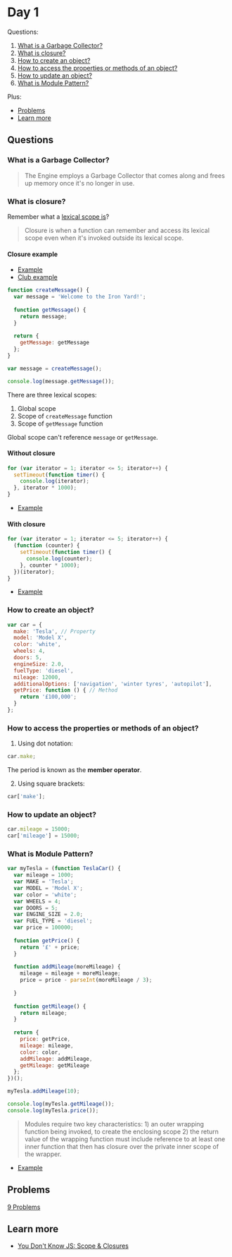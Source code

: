 # Day 1

Questions:

1. [What is a Garbage Collector?](#what-is-a-garbage-collector)
2. [What is closure?](#what-is-closure)
3. [How to create an object?](#how-to-create-an-object)
4. [How to access the properties or methods of an object?](#how-to-access-the-properties-or-methods-of-an-object)
5. [How to update an object?](#how-to-update-an-object)
6. [What is Module Pattern?](#what-is-module-pattern)

Plus:

+ [Problems](#problems)
+ [Learn more](#learn-more)

## Questions

### What is a Garbage Collector?

> The Engine employs a Garbage Collector that comes along and frees up memory once it's no longer in use.

### What is closure?

Remember what a [lexical scope is](https://github.com/frontendeducation/full-time/blob/master/week-02/day-04/README.md#what-is-lexical-scope)?

> Closure is when a function can remember and access its lexical scope even when it's invoked outside its lexical scope.

#### Closure example

+ [Example](http://jsbin.com/nigaso/edit?js,console)
+ [Club example](http://jsbin.com/najuka/edit?js,console)

```js
function createMessage() {
  var message = 'Welcome to the Iron Yard!';
  
  function getMessage() {
    return message;
  }
  
  return {
    getMessage: getMessage
  };
}

var message = createMessage();

console.log(message.getMessage());
```

There are three lexical scopes:
 1. Global scope
 2. Scope of `createMessage` function
 3. Scope of `getMessage` function

Global scope can't reference `message` or `getMessage`. 

#### Without closure

```js
for (var iterator = 1; iterator <= 5; iterator++) {
  setTimeout(function timer() {
    console.log(iterator);
  }, iterator * 1000);
}
```

+ [Example](http://jsbin.com/qihoja/edit?js,console)

#### With closure

```js
for (var iterator = 1; iterator <= 5; iterator++) {
  (function (counter) {
    setTimeout(function timer() {
      console.log(counter);
    }, counter * 1000);
  })(iterator);
}
```

+ [Example](http://jsbin.com/curojo/edit?js,console)

### How to create an object?

```js
var car = {
  make: 'Tesla', // Property
  model: 'Model X',
  color: 'white',
  wheels: 4,
  doors: 5,
  engineSize: 2.0,
  fuelType: 'diesel',
  mileage: 12000,
  additionalOptions: ['navigation', 'winter tyres', 'autopilot'],
  getPrice: function () { // Method
    return '£100,000';
  }
};
```

### How to access the properties or methods of an object?

1. Using dot notation:

  ```js
  car.make;
  ```

  The period is known as the __member operator__.

2. Using square brackets:

  ```js
  car['make'];
  ```

### How to update an object?

```js
car.mileage = 15000;
car['mileage'] = 15000;
```

### What is Module Pattern?

```js
var myTesla = (function TeslaCar() {
  var mileage = 1000;
  var MAKE = 'Tesla';
  var MODEL = 'Model X';
  var color = 'white';
  var WHEELS = 4;
  var DOORS = 5;
  var ENGINE_SIZE = 2.0;
  var FUEL_TYPE = 'diesel';
  var price = 100000;
  
  function getPrice() {
    return '£' + price;
  }
  
  function addMileage(moreMileage) {
    mileage = mileage + moreMileage;
    price = price - parseInt(moreMileage / 3);
    
  }
  
  function getMileage() {
    return mileage;
  }
  
  return {
    price: getPrice,
    mileage: mileage,
    color: color,
    addMileage: addMileage,
    getMileage: getMileage
  };
})();

myTesla.addMileage(10);

console.log(myTesla.getMileage());
console.log(myTesla.price());
```

> Modules require two key characteristics: 1) an outer wrapping function being invoked, to create the enclosing scope 2) the return value of the wrapping function must include reference to at least one inner function that then has closure over the private inner scope of the wrapper.

+ [Example](http://jsbin.com/wehelo/edit?html,js,output)

## Problems

[9 Problems](problems.md)

## Learn more

+ [You Don't Know JS: Scope & Closures](https://github.com/getify/You-Dont-Know-JS/blob/master/scope%20&%20closures/ch5.md)